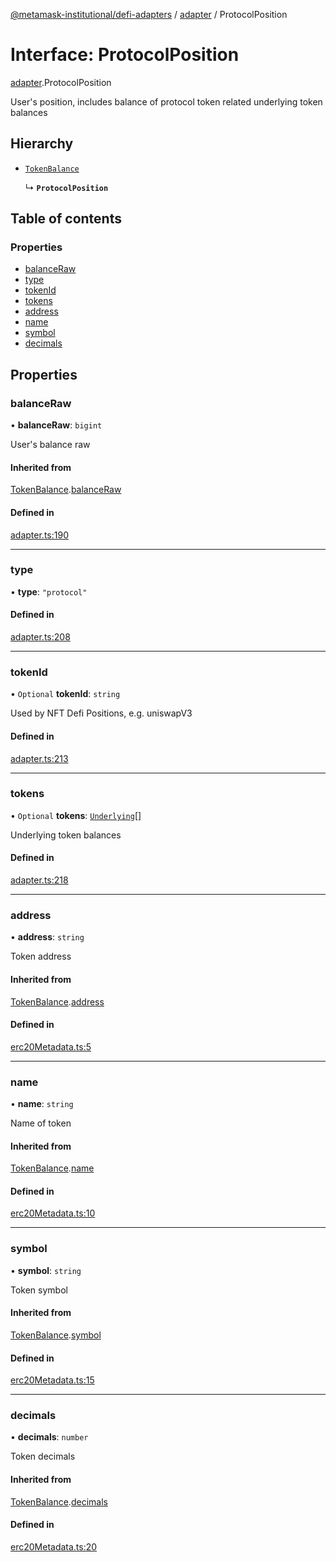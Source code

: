 [@metamask-institutional/defi-adapters](../README.md) / [adapter](../modules/adapter.md) / ProtocolPosition

# Interface: ProtocolPosition

[adapter](../modules/adapter.md).ProtocolPosition

User's position, includes balance of protocol token related underlying token balances

## Hierarchy

- [`TokenBalance`](adapter.TokenBalance.md)

  ↳ **`ProtocolPosition`**

## Table of contents

### Properties

- [balanceRaw](adapter.ProtocolPosition.md#balanceraw)
- [type](adapter.ProtocolPosition.md#type)
- [tokenId](adapter.ProtocolPosition.md#tokenid)
- [tokens](adapter.ProtocolPosition.md#tokens)
- [address](adapter.ProtocolPosition.md#address)
- [name](adapter.ProtocolPosition.md#name)
- [symbol](adapter.ProtocolPosition.md#symbol)
- [decimals](adapter.ProtocolPosition.md#decimals)

## Properties

### balanceRaw

• **balanceRaw**: `bigint`

User's balance raw

#### Inherited from

[TokenBalance](adapter.TokenBalance.md).[balanceRaw](adapter.TokenBalance.md#balanceraw)

#### Defined in

[adapter.ts:190](https://github.com/consensys-vertical-apps/mmi-defi-adapters/blob/main/src/types/adapter.ts#L190)

___

### type

• **type**: ``"protocol"``

#### Defined in

[adapter.ts:208](https://github.com/consensys-vertical-apps/mmi-defi-adapters/blob/main/src/types/adapter.ts#L208)

___

### tokenId

• `Optional` **tokenId**: `string`

Used by NFT Defi Positions, e.g. uniswapV3

#### Defined in

[adapter.ts:213](https://github.com/consensys-vertical-apps/mmi-defi-adapters/blob/main/src/types/adapter.ts#L213)

___

### tokens

• `Optional` **tokens**: [`Underlying`](adapter.Underlying.md)[]

Underlying token balances

#### Defined in

[adapter.ts:218](https://github.com/consensys-vertical-apps/mmi-defi-adapters/blob/main/src/types/adapter.ts#L218)

___

### address

• **address**: `string`

Token address

#### Inherited from

[TokenBalance](adapter.TokenBalance.md).[address](adapter.TokenBalance.md#address)

#### Defined in

[erc20Metadata.ts:5](https://github.com/consensys-vertical-apps/mmi-defi-adapters/blob/main/src/types/erc20Metadata.ts#L5)

___

### name

• **name**: `string`

Name of token

#### Inherited from

[TokenBalance](adapter.TokenBalance.md).[name](adapter.TokenBalance.md#name)

#### Defined in

[erc20Metadata.ts:10](https://github.com/consensys-vertical-apps/mmi-defi-adapters/blob/main/src/types/erc20Metadata.ts#L10)

___

### symbol

• **symbol**: `string`

Token symbol

#### Inherited from

[TokenBalance](adapter.TokenBalance.md).[symbol](adapter.TokenBalance.md#symbol)

#### Defined in

[erc20Metadata.ts:15](https://github.com/consensys-vertical-apps/mmi-defi-adapters/blob/main/src/types/erc20Metadata.ts#L15)

___

### decimals

• **decimals**: `number`

Token decimals

#### Inherited from

[TokenBalance](adapter.TokenBalance.md).[decimals](adapter.TokenBalance.md#decimals)

#### Defined in

[erc20Metadata.ts:20](https://github.com/consensys-vertical-apps/mmi-defi-adapters/blob/main/src/types/erc20Metadata.ts#L20)
